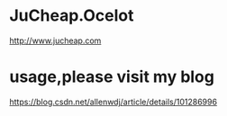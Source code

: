 # JuCheap.Ocelot
http://www.jucheap.com

# usage,please visit my blog

https://blog.csdn.net/allenwdj/article/details/101286996

